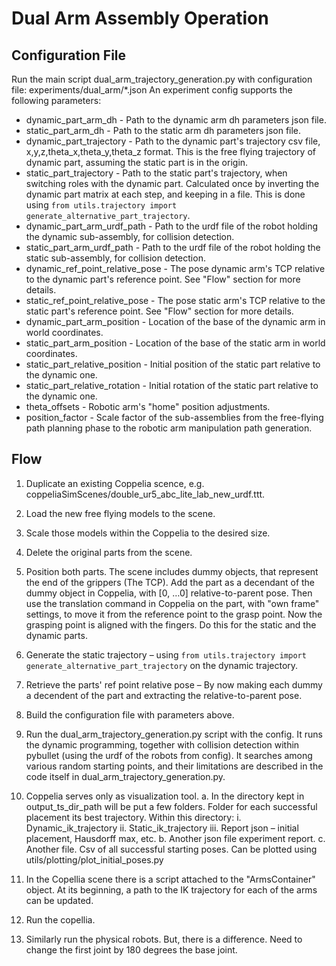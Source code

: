 # Dual Arm Assembly Operation

## Configuration File

Run the main script dual_arm_trajectory_generation.py with configuration file:
experiments/dual_arm/\*.json
An experiment config supports the following parameters:

- dynamic_part_arm_dh - Path to the dynamic arm dh parameters json file.
- static_part_arm_dh - Path to the static arm dh parameters json file.
- dynamic_part_trajectory - Path to the dynamic part's trajectory csv file, x,y,z,theta_x,theta_y,theta_z format. This is the free flying trajectory of dynamic part, assuming the static part is in the origin.
- static_part_trajectory - Path to the static part's trajectory, when switching roles with the dynamic part. Calculated once by inverting the dynamic part matrix at each step, and keeping in a file. This is done using `from utils.trajectory import generate_alternative_part_trajectory`.
- dynamic_part_arm_urdf_path - Path to the urdf file of the robot holding the dynamic sub-assembly, for collision detection.
- static_part_arm_urdf_path - Path to the urdf file of the robot holding the static sub-assembly, for collision detection.
- dynamic_ref_point_relative_pose - The pose dynamic arm's TCP relative to the dynamic part's reference point. See "Flow" section for more details.
- static_ref_point_relative_pose - The pose static arm's TCP relative to the static part's reference point. See "Flow" section for more details.
- dynamic_part_arm_position - Location of the base of the dynamic arm in world coordinates.
- static_part_arm_position - Location of the base of the static arm in world coordinates.
- static_part_relative_position - Initial position of the static part relative to the dynamic one.
- static_part_relative_rotation - Initial rotation of the static part relative to the dynamic one.
- theta_offsets - Robotic arm's "home" position adjustments.
- position_factor - Scale factor of the sub-assemblies from the free-flying path planning phase to the robotic arm manipulation path generation.

## Flow

1. Duplicate an existing Coppelia scence, e.g. coppeliaSimScenes/double_ur5_abc_lite_lab_new_urdf.ttt.
2. Load the new free flying models to the scene.
3. Scale those models within the Coppelia to the desired size.
4. Delete the original parts from the scene.
5. Position both parts. The scene includes dummy objects, that represent the end of the grippers (The TCP). Add the part as a decendant of the dummy object in Coppelia, with [0, …0] relative-to-parent pose. Then use the translation command in Coppelia on the part, with "own frame" settings, to move it from the reference point to the grasp point. Now the grasping point is aligned with the fingers. Do this for the static and the dynamic parts.
6. Generate the static trajectory – using `from utils.trajectory import generate_alternative_part_trajectory` on the dynamic trajectory.
7. Retrieve the parts' ref point relative pose – By now making each dummy a decendent of the part and extracting the relative-to-parent pose.
8. Build the configuration file with parameters above.
9. Run the dual_arm_trajectory_generation.py script with the config. It runs the dynamic programming, together with collision detection within pybullet (using the urdf of the robots from config). It searches among various random starting points, and their limitations are described in the code itself in dual_arm_trajectory_generation.py.
10. Coppelia serves only as visualization tool.
    a. In the directory kept in output_ts_dir_path will be put a few folders.
    Folder for each successful placement its best trajectory. Within this
    directory:
    i. Dynamic_ik_trajectory
    ii. Static_ik_trajectory
    iii. Report json – initial placement, Hausdorff max, etc.
    b. Another json file experiment report.
    c. Another file. Csv of all successful starting poses. Can be plotted using utils/plotting/plot_initial_poses.py

11. In the Copellia scene there is a script attached to the "ArmsContainer" object. At its beginning, a path to the IK trajectory for each of the arms
    can be updated.
12. Run the copellia.
13. Similarly run the physical robots. But, there is a difference. Need to change the first joint by 180 degrees the base joint.
